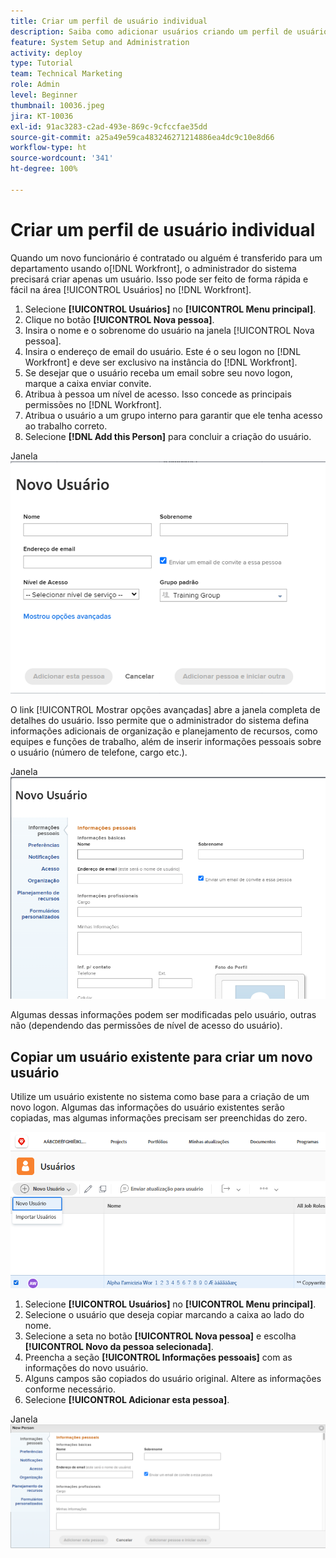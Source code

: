 ```yaml
---
title: Criar um perfil de usuário individual
description: Saiba como adicionar usuários criando um perfil de usuário único do zero ou copiando um usuário existente.
feature: System Setup and Administration
activity: deploy
type: Tutorial
team: Technical Marketing
role: Admin
level: Beginner
thumbnail: 10036.jpeg
jira: KT-10036
exl-id: 91ac3283-c2ad-493e-869c-9cfccfae35dd
source-git-commit: a25a49e59ca483246271214886ea4dc9c10e8d66
workflow-type: ht
source-wordcount: '341'
ht-degree: 100%

---
```


# Criar um perfil de usuário individual

Quando um novo funcionário é contratado ou alguém é transferido para um departamento usando o[!DNL Workfront], o administrador do sistema precisará criar apenas um usuário. Isso pode ser feito de forma rápida e fácil na área [!UICONTROL Usuários] no [!DNL Workfront].

1. Selecione **[!UICONTROL Usuários]** no **[!UICONTROL Menu principal]**.
1. Clique no botão **[!UICONTROL Nova pessoa]**.
1. Insira o nome e o sobrenome do usuário na janela [!UICONTROL Nova pessoa].
1. Insira o endereço de email do usuário. Este é o seu logon no [!DNL Workfront] e deve ser exclusivo na instância do [!DNL Workfront].
1. Se desejar que o usuário receba um email sobre seu novo logon, marque a caixa enviar convite.
1. Atribua à pessoa um nível de acesso. Isso concede as principais permissões no [!DNL Workfront].
1. Atribua o usuário a um grupo interno para garantir que ele tenha acesso ao trabalho correto.
1. Selecione **[!DNL Add this Person]** para concluir a criação do usuário.

Janela ![[!UICONTROL Nova pessoa]](assets/admin-fund-adding-users-1.png)

O link [!UICONTROL Mostrar opções avançadas] abre a janela completa de detalhes do usuário. Isso permite que o administrador do sistema defina informações adicionais de organização e planejamento de recursos, como equipes e funções de trabalho, além de inserir informações pessoais sobre o usuário (número de telefone, cargo etc.).

Janela ![[!UICONTROL Nova pessoa] depois de clicar em [!UICONTROL Mostrar opções avançadas]](assets/admin-fund-adding-users-2.png)

Algumas dessas informações podem ser modificadas pelo usuário, outras não (dependendo das permissões de nível de acesso do usuário).

## Copiar um usuário existente para criar um novo usuário

Utilize um usuário existente no sistema como base para a criação de um novo logon. Algumas das informações do usuário existentes serão copiadas, mas algumas informações precisam ser preenchidas do zero.

![Menu suspenso Nova pessoa](assets/admin-fund-adding-users-3.png)

1. Selecione **[!UICONTROL Usuários]** no **[!UICONTROL Menu principal]**.
1. Selecione o usuário que deseja copiar marcando a caixa ao lado do nome.
1. Selecione a seta no botão **[!UICONTROL Nova pessoa]** e escolha **[!UICONTROL Novo da pessoa selecionada]**.
1. Preencha a seção **[!UICONTROL Informações pessoais]** com as informações do novo usuário.
1. Alguns campos são copiados do usuário original. Altere as informações conforme necessário.
1. Selecione **[!UICONTROL Adicionar esta pessoa]**.

Janela ![[!UICONTROL Nova pessoa]](assets/admin-fund-adding-users-4.png)

<!--
Learn more URLs
Add users
-->
